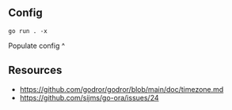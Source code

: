 
## Config

`go run . -x`

Populate config ^

## Resources

  * https://github.com/godror/godror/blob/main/doc/timezone.md
  * https://github.com/sijms/go-ora/issues/24
